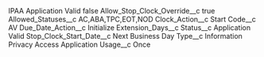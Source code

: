 <?xml version="1.0" encoding="UTF-8"?>
<CustomMetadata xmlns="http://soap.sforce.com/2006/04/metadata" xmlns:xsi="http://www.w3.org/2001/XMLSchema-instance" xmlns:xsd="http://www.w3.org/2001/XMLSchema">
    <label>IPAA Application Valid</label>
    <protected>false</protected>
    <values>
        <field>Allow_Stop_Clock_Override__c</field>
        <value xsi:type="xsd:boolean">true</value>
    </values>
    <values>
        <field>Allowed_Statuses__c</field>
        <value xsi:type="xsd:string">AC,ABA,TPC,EOT,NOD</value>
    </values>
    <values>
        <field>Clock_Action__c</field>
        <value xsi:type="xsd:string">Start</value>
    </values>
    <values>
        <field>Code__c</field>
        <value xsi:type="xsd:string">AV</value>
    </values>
    <values>
        <field>Due_Date_Action__c</field>
        <value xsi:type="xsd:string">Initialize</value>
    </values>
    <values>
        <field>Extension_Days__c</field>
        <value xsi:nil="true"/>
    </values>
    <values>
        <field>Status__c</field>
        <value xsi:type="xsd:string">Application Valid</value>
    </values>
    <values>
        <field>Stop_Clock_Start_Date__c</field>
        <value xsi:type="xsd:string">Next Business Day</value>
    </values>
    <values>
        <field>Type__c</field>
        <value xsi:type="xsd:string">Information Privacy Access Application</value>
    </values>
    <values>
        <field>Usage__c</field>
        <value xsi:type="xsd:string">Once</value>
    </values>
</CustomMetadata>
